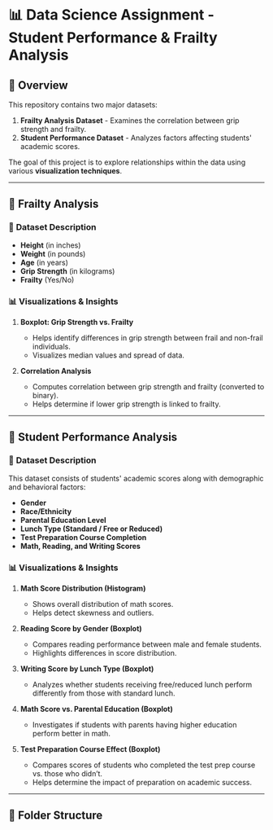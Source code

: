 # 📊 Data Science Assignment - Student Performance & Frailty Analysis

## 📁 Overview
This repository contains two major datasets:
1. **Frailty Analysis Dataset** - Examines the correlation between grip strength and frailty.
2. **Student Performance Dataset** - Analyzes factors affecting students' academic scores.

The goal of this project is to explore relationships within the data using various **visualization techniques**.

---

## 📌 Frailty Analysis

### 📄 **Dataset Description**
- **Height** (in inches)
- **Weight** (in pounds)
- **Age** (in years)
- **Grip Strength** (in kilograms)
- **Frailty** (Yes/No)

### 📊 **Visualizations & Insights**
1. **Boxplot: Grip Strength vs. Frailty**  
   - Helps identify differences in grip strength between frail and non-frail individuals.  
   - Visualizes median values and spread of data.

2. **Correlation Analysis**  
   - Computes correlation between grip strength and frailty (converted to binary).  
   - Helps determine if lower grip strength is linked to frailty.

---

## 📌 Student Performance Analysis

### 📄 **Dataset Description**
This dataset consists of students' academic scores along with demographic and behavioral factors:
- **Gender**
- **Race/Ethnicity**
- **Parental Education Level**
- **Lunch Type (Standard / Free or Reduced)**
- **Test Preparation Course Completion**
- **Math, Reading, and Writing Scores**

### 📊 **Visualizations & Insights**
1. **Math Score Distribution (Histogram)**  
   - Shows overall distribution of math scores.
   - Helps detect skewness and outliers.

2. **Reading Score by Gender (Boxplot)**  
   - Compares reading performance between male and female students.
   - Highlights differences in score distribution.

3. **Writing Score by Lunch Type (Boxplot)**  
   - Analyzes whether students receiving free/reduced lunch perform differently from those with standard lunch.

4. **Math Score vs. Parental Education (Boxplot)**  
   - Investigates if students with parents having higher education perform better in math.

5. **Test Preparation Course Effect (Boxplot)**  
   - Compares scores of students who completed the test prep course vs. those who didn’t.
   - Helps determine the impact of preparation on academic success.

---

## 📂 Folder Structure
